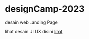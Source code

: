 # designCamp-2023
desain web Landing Page

lihat desain UI UX disini [lihat](file:///C:/Users/anjas%20jr/Downloads/DesignCamp.pdf)
